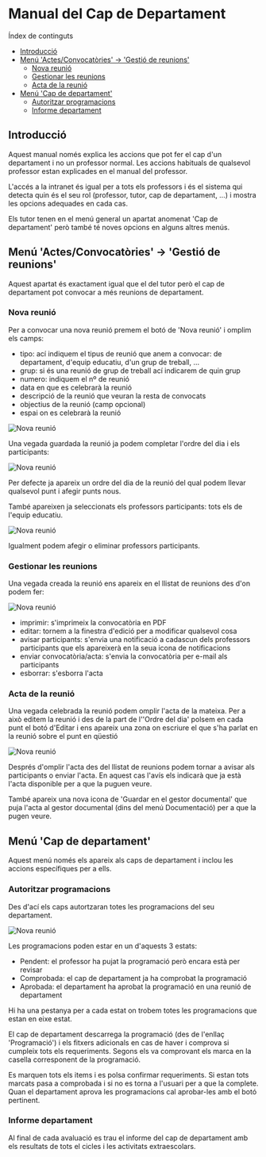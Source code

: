 # Manual del Cap de Departament
Índex de continguts
* [Introducció](#introducció)
* [Menú 'Actes/Convocatòries' → 'Gestió de reunions'](#menú-actesconvocatòries--gestió-de-reunions)
  * [Nova reunió](#nova-reunió)
  * [Gestionar les reunions](#gestionar-les-reunions)
  * [Acta de la reunió](#acta-de-la-reunió)
* [Menú 'Cap de departament'](#menú-cap-de-departament)
  * [Autoritzar programacions](#autoritzar-programacions)
  * [Informe departament](#informe-departament)

## Introducció
Aquest manual només explica les accions que pot fer el cap d'un departament i no un professor normal. Les accions habituals de qualsevol professor estan explicades en el manual del professor.

L'accés a la intranet és igual per a tots els professors i és el sistema qui detecta quin és el seu rol (professor, tutor, cap de departament, …) i mostra les opcions adequades en cada cas.

Els tutor tenen en el menú general un apartat anomenat 'Cap de departament' però també té noves opcions en alguns altres menús.

## Menú 'Actes/Convocatòries' → 'Gestió de reunions'
Aquest apartat és exactament igual que el del tutor però el cap de departament pot convocar a més reunions de departament.

### Nova reunió
Per a convocar una nova reunió premem el botó de 'Nova reunió' i omplim els camps:
* tipo: ací indiquem el tipus de reunió que anem a convocar: de departament, d'equip educatiu, d'un grup de treball, …
* grup: si és una reunió de grup de treball ací indicarem de quin grup
* numero: indiquem el nº de reunió
* data en que es celebrarà la reunió
* descripció de la reunió que veuran la resta de convocats
* objectius de la reunió (camp opcional)
* espai on es celebrarà la reunió

![Nova reunió](img/tutor/01-nova-reunio.png)

Una vegada guardada la reunió ja podem completar l'ordre del dia i els participants:

![Nova reunió](img/tutor/02-acta-reunio.png)

Per defecte ja apareix un ordre del dia de la reunió del qual podem llevar qualsevol punt i afegir punts nous.

També apareixen ja seleccionats els professors participants: tots els de l'equip educatiu.

![Nova reunió](img/tutor/03-profes-reunio.png)

Igualment podem afegir o eliminar professors participants.

### Gestionar les reunions
Una vegada creada la reunió ens apareix en el llistat de reunions des d'on podem fer:

![Nova reunió](img/tutor/04-reunions.png)

* imprimir: s'imprimeix la convocatòria en PDF
* editar: tornem a la finestra d'edició per a modificar qualsevol cosa
* avisar participants: s'envia una notificació a cadascun dels professors participants que els apareixerà en la seua icona de notificacions
* enviar convocatòria/acta: s'envia la convocatòria per e-mail als participants
* esborrar: s'esborra l'acta

### Acta de la reunió
Una vegada celebrada la reunió podem omplir l'acta de la mateixa. Per a això editem la reunió i des de la part de l''Ordre del dia' polsem en cada punt el botó d'Editar i ens apareix una zona on escriure el que s'ha parlat en la reunió sobre el punt en qüestió

![Nova reunió](img/tutor/05-omplir-acta-reunio.png)

Després d'omplir l'acta des del llistat de reunions podem tornar a avisar als participants o enviar l'acta. En aquest cas l'avís els indicarà que ja està l'acta disponible per a que la puguen veure.

També apareix una nova icona de 'Guardar en el gestor documental' que puja l'acta al gestor documental (dins del menú Documentació) per a que la pugen veure.

## Menú 'Cap de departament'
Aquest menú només els apareix als caps de departament i inclou les accions específiques per a ells.

### Autoritzar programacions
Des d'ací els caps autortzaran totes les programacions del seu departament. 

![Nova reunió](img/tutor/01-cap-programacions-mant.png)

Les programacions poden estar en un d'aquests 3 estats:
* Pendent: el professor ha pujat la programació però encara està per revisar
* Comprobada: el cap de departament ja ha comprobat la programació
* Aprobada: el departament ha aprobat la programació en una reunió de departament

Hi ha una pestanya per a cada estat on trobem totes les programacions que estan en eixe estat.

El cap de departament descarrega la programació (des de l'enllaç 'Programació') i els fitxers adicionals en cas de haver i comprova si cumpleix tots els requeriments. Segons els va comprovant els marca en la casella corresponent de la programació.

Es marquen tots els items i es polsa confirmar requeriments. Si estan tots marcats pasa a comprobada i si no es torna a l'usuari per a que la complete. Quan el departament aprova les programacions cal aprobar-les amb el botó pertinent.

### Informe departament
Al final de cada avaluació es trau el informe del cap de departament amb els resultats de tots el cicles i les activitats extraescolars.
